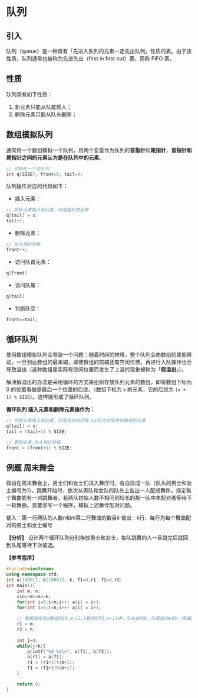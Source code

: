 # 队列

## 引入

队列（queue）是一种具有「先进入队列的元素一定先出队列」性质的表。由于该性质，队列通常也被称为先进先出（first in first out）表，简称 FIFO 表。

## 性质
队列具有如下性质：
1. 新元素只能从队尾插入；
2. 删除元素只能从队头删除；

## 数组模拟队列

通常用一个数组模拟一个队列，用两个变量作为队列的**首指针**和**尾指针**，**首指针和尾指针之间的元素认为是在队列中的元素**。
```cpp
// 初始化一个空队列
int q[SIZE], front=0, tail=0;
```
队列操作对应的代码如下：

-   插入元素：
```cpp
// 将新元素插入到队尾，队尾指针向后移
q[tail] = x; 
tail++;
```
-   删除元素：
```cpp
// 队头指针后移
front++;
```
-   访问队首元素：
```cpp
q[front]
```
-   访问队尾：
```cpp
q[tail]
```
-   判断队空：
```cpp
front==tail;
```

## 循环队列
使用数组模拟队列会导致一个问题：随着时间的推移，整个队列会向数组的尾部移动，一旦到达数组的最末端，即使数组的前端还有空闲位置，再进行入队操作也会导致溢出（这种数组里实际有空闲位置而发生了上溢的现象被称为「**假溢出**」）。

解决假溢出的办法是采用循环的方式来组织存放队列元素的数组，即将数组下标为 0 的位置看做是最后一个位置的后继。（数组下标为 `x` 的元素，它的后继为 `(x + 1) % SIZE`）。这样就形成了循环队列。

**循环队列 插入元素和删除元素操作为：**
```cpp
// 将新元素插入到队尾，队尾指针向后移,SIZE为实际用到数组的长度
q[tail] = x; 
tail = (tail+1) % SIZE;
```
```cpp
// 删除元素,队头指针后移
front = (front+1) % SIZE;
```

## 例题 周末舞会
假设在周末舞会上，男士们和女士们进入舞厅时，各自排成一队（队头的男士和女士编号为1）。跳舞开始时，依次从男队和女队的队头上各出一人配成舞伴。规定每个舞曲能有一对跳舞者。若两队初始人数不相同则较长的那一队中未配对者等待下一轮舞曲。现要求写一个程序，模拟上述舞伴配对问题。

输入：第一行两队的人数$n$和$m$第二行舞曲的数目$k$
输出：k行，每行为每个舞曲配对的男士和女士编号

**【分析】**
设计两个循环队列分别存放男士和女士，每队跳舞的人一旦跳完后就回到队尾等待下次被选。

**【参考程序】**
```cpp
#include<iostream>
using namespace std;
int a[10001], b[10001], k, f1=0,r1, f2=0,r2;
int main(){
	int m, n;
	cin>>m>>n>>k;
	for(int i=0;i<m;i++) a[i] = i+1;
	for(int i=0;i<n;i++) a[i] = i+1;
	
	// 数据放在在a数组的[0,m-1],b数组的[0,n-1]中，队头指向0，队尾指向m和n（即最后一个元素的下一个位置）
	r1 = m;
	r2 = n;
	
	int j=0;
	while(j<k){
		printf("%d %d\n", a[f1], b[f2]);
		a[r1] = a[f1];
		r1 = (r1+1)%(m+1);
		f1 = (f1+1)%(m+1);
	}

	return 0;
}
```
<!--stackedit_data:
eyJoaXN0b3J5IjpbLTYxNjU3MTU1Nyw0MDM0NDk0NTQsLTQwOT
czOTI4MSwyOTg5MTI3MjMsMTM0NDE0MDg5NCwyMDU5NzY2MjQ5
LDEwNDY1Njg5NzldfQ==
-->